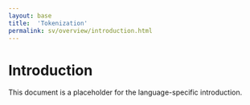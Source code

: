 ```yaml
---
layout: base
title:  'Tokenization'
permalink: sv/overview/introduction.html
---
```


# Introduction

This document is a placeholder for the language-specific introduction.
